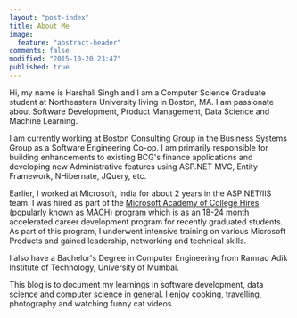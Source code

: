 ```yaml
---
layout: "post-index"
title: About Me
image: 
  feature: "abstract-header"
comments: false
modified: "2015-10-20 23:47"
published: true
---
```




Hi, my name is Harshali Singh and I am a Computer Science Graduate student at Northeastern University living in Boston, MA. I am passionate about Software Development, Product Management, Data Science and Machine Learning. 

I am currently working at Boston Consulting Group in the Business Systems Group as a Software Engineering Co-op. I am primarily responsible for building enhancements to existing BCG's finance applications and developing new Administrative features using ASP.NET MVC, Entity Framework, NHibernate, JQuery, etc.

Earlier, I worked at Microsoft, India for about 2 years in the ASP.NET/IIS team. I was hired as part of the [Microsoft Academy of College Hires](https://careers.microsoft.com/students/mach) (popularly known as MACH) program which is as an 18-24 month accelerated career development program for recently graduated students. As part of this program, I underwent intensive training on various Microsoft Products and gained leadership, networking and technical skills.

I also have a Bachelor's Degree in Computer Engineering from Ramrao Adik Institute of Technology, University of Mumbai. 

This blog is to document my learnings in software development, data science and computer science in general. I enjoy cooking, travelling, photography and watching funny cat videos.
